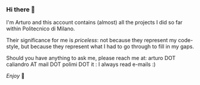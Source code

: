 ### Hi there 👋

I'm Arturo and this account contains (almost) all the projects I did so far within Politecnico di Milano.

Their significance for me is *priceless*: not because they represent my code-style, but because they represent what I had to go through to fill in my gaps.

Should you have anything to ask me, please reach me at: arturo DOT caliandro AT mail DOT polimi DOT it : I always read e-mails :)

*Enjoy* 🌱

<!---
Left here in case I will add some of them in the future
- 🔭 I’m currently working on ...
- 🌱 I’m currently learning ...
- 👯 I’m looking to collaborate on ...
- 🤔 I’m looking for help with ...
- 💬 Ask me about ...
- 📫 How to reach me: ...
- 😄 Pronouns: ...
- ⚡ Fun fact: ...
-->
